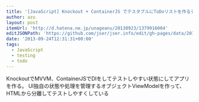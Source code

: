 ```yaml
---
title: '[JavaScript] Knockout + ContainerJS でテスタブルにToDoリストを作るチュートリアル - うなの日記'
author: azu
layout: post
itemUrl: 'http://d.hatena.ne.jp/unageanu/20130923/1379916004'
editJSONPath: 'https://github.com/jser/jser.info/edit/gh-pages/data/2013/09/index.json'
date: '2013-09-24T12:31:31+00:00'
tags:
  - JavaScript
  - testing
  - todo
---
```

KnockoutでMVVM、ContainerJSでDIをしてテストしやすい状態にしてアプリを作る。
UI独自の状態や処理を管理するオブジェクトViewModelを作って、HTMLから分離してテストしやすくしている
